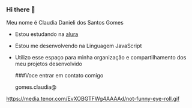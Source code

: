 ### Hi there 👋

Meu  nome é Claudia Danieli dos Santos Gomes

- Estou estudando na [alura](https://www.alura.com.br)
- Estou me desenvolvendo na Linguagem JavaScript
- Utilizo esse espaço para minha organização e compartilhamento dos meu projetos desenvolvido

  ###Voce entrar em contato comigo

  gomes.claudia@



https://media.tenor.com/EvXOBGTFWg4AAAAd/not-funny-eye-roll.gif 
